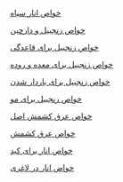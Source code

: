 <a href="https://paghman.ir/2019/01/13/خواص-انار-سیاه-خواص-باور-نکردنی-پوست-ان/">خواص انار سیاه</a>

<a href="https://paghman.ir/2019/01/13/خواص-زنجبیل-و-دارچین-دمنوش-زنجبیل-ودار/">خواص زنجبیل و دارچین</a>

<a href="https://paghman.ir/2019/01/13/خواص-زنجبیل-برای-قاعدگی-دمنوش-زنجبیل-ب/">خواص زنجبیل برای قاعدگی</a>

<a href="https://paghman.ir/2019/01/12/خواص-زنجبیل-برای-معده-و-روده-فواید-زنجب/">خواص زنجبیل برای معده و روده</a>

<a href="https://paghman.ir/2019/01/12/خواص-زنجبیل-برای-باردار-شدن-مصرف-زنجبی/">خواص زنجبیل برای باردار شدن</a>

<a href="https://paghman.ir/2019/01/11/خواص-زنجبیل-برای-مو-10خاصیت-زنجبیل-برای/">خواص زنجبیل برای مو</a>

<a href="https://paghman.ir/2019/01/10/خواص-عرق-کشمش-اصل-فواید-عرق-سگی/">خواص عرق کشمش اصل</a>

<a href="https://paghman.ir/2019/01/10/خواص-عرق-کشمش-اصل-فواید-عرق-سگی/">خواص عرق کشمش</a>

<a href="https://paghman.ir/2019/01/10/خواص-انار-برای-کبدفواید-دارویی-درمانی/">خواص انار برای کبد</a>

<a href="https://paghman.ir/2019/01/10/خواص-انار-در-لاغری-20-خاصیت-انار-برای-سلا/">خواص انار در لاغری</a>
